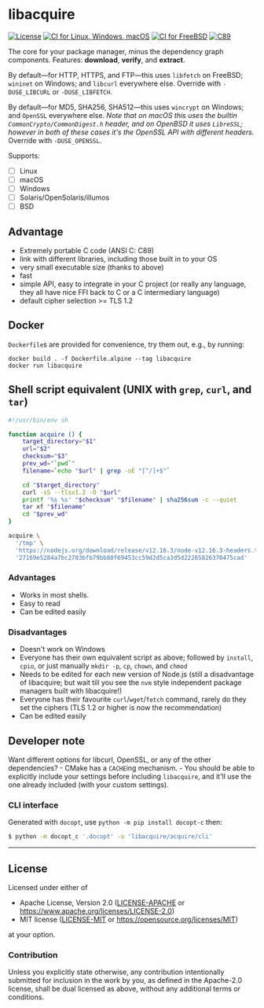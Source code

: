libacquire
=======
[![License](https://img.shields.io/badge/license-Apache--2.0%20OR%20MIT-blue.svg)](https://opensource.org/licenses/Apache-2.0)
[![CI for Linux, Windows, macOS](https://github.com/offscale/libacquire/workflows/CI%20for%20Linux,%20Windows,%20macOS/badge.svg)](https://github.com/offscale/libacquire/actions)
[![CI for FreeBSD](https://api.cirrus-ci.com/github/offscale/libacquire.svg)](https://cirrus-ci.com/github/offscale/libacquire)
[![C89](https://img.shields.io/badge/C-89-blue)](https://en.wikipedia.org/wiki/C89_(C_version))

The core for your package manager, minus the dependency graph components. Features: **download**, **verify**, and **extract**.

By default—for HTTP, HTTPS, and FTP—this uses `libfetch` on FreeBSD; `wininet` on Windows; and `libcurl` everywhere else. Override with `-DUSE_LIBCURL` or  `-DUSE_LIBFETCH`.

By default—for MD5, SHA256, SHA512—this uses `wincrypt` on Windows; and `OpenSSL` everywhere else. _Note that on macOS this uses the builtin `CommonCrypto/CommonDigest.h` header, and on OpenBSD it uses `LibreSSL`; however in both of these cases it's the OpenSSL API with different headers._ Override with `-DUSE_OPENSSL`.

Supports:

  - [ ] Linux
  - [ ] macOS
  - [ ] Windows
  - [ ] Solaris/OpenSolaris/illumos
  - [ ] BSD

## Advantage

  - Extremely portable C code (ANSI C: C89)
  - link with different libraries, including those built in to your OS
  - very small executable size (thanks to above)
  - fast
  - simple API, easy to integrate in your C project (or really any language, they all have nice FFI back to C or a C intermediary language)
  - default cipher selection >= TLS 1.2

## Docker

`Dockerfile`s are provided for convenience, try them out, e.g., by running:

    docker build . -f Dockerfile.alpine --tag libacquire
    docker run libacquire

## Shell script equivalent (UNIX with `grep`, `curl`, and `tar`)

```sh
#!/usr/bin/env sh

function acquire () {
    target_directory="$1"
    url="$2"
    checksum="$3"
    prev_wd="`pwd`"
    filename=`echo "$url" | grep -oE "[^/]+$"`

    cd "$target_directory"
    curl -sS --tlsv1.2 -O "$url"
    printf '%s %s' "$checksum" "$filename" | sha256sum -c --quiet
    tar xf "$filename"
    cd "$prev_wd"
}

acquire \
  '/tmp' \
  'https://nodejs.org/download/release/v12.16.3/node-v12.16.3-headers.tar.xz' \
  '27169e5284a7bc2783bfb79bb80f69453cc59d2d5ca3d5d22265826370475cad'
```

### Advantages

  - Works in most shells.
  - Easy to read
  - Can be edited easily

### Disadvantages

  - Doesn't work on Windows
  - Everyone has their own equivalent script as above; followed by `install`, `cpio`, or just manually `mkdir -p`, `cp`, `chown`, and `chmod`
  - Needs to be edited for each new version of Node.js (still a disadvantage of libacquire; but wait till you see the `nvm` style independent package managers built with libacquire!)
  - Everyone has their favourite `curl`/`wget`/`fetch` command, rarely do they set the ciphers (TLS 1.2 or higher is now the recommendation)
  - Can be edited easily

## Developer note

Want different options for libcurl, OpenSSL, or any of the other dependencies? - CMake has a `CACHE`ing mechanism. - You should be able to explicitly include your settings before including `libacquire`, and it'll use the one already included (with your custom settings).

### CLI interface

Generated with `docopt`, use `python -m pip install docopt-c` then:
```bash
$ python -m docopt_c '.docopt' -o 'libacquire/acquire/cli'
```

---

## License

Licensed under either of

- Apache License, Version 2.0 ([LICENSE-APACHE](LICENSE-APACHE) or <https://www.apache.org/licenses/LICENSE-2.0>)
- MIT license ([LICENSE-MIT](LICENSE-MIT) or <https://opensource.org/licenses/MIT>)

at your option.

### Contribution

Unless you explicitly state otherwise, any contribution intentionally submitted
for inclusion in the work by you, as defined in the Apache-2.0 license, shall be
dual licensed as above, without any additional terms or conditions.
